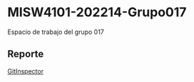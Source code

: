 # MISW4101-202214-Grupo017
Espacio de trabajo del grupo 017
 
## Reporte
[GitInspector](https://misw-4101-practicas.github.io/MISW4101-202214-Grupo017/reports)
